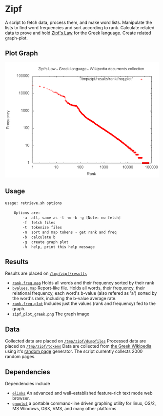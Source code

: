 # Zipf
A script to fetch data, process them, and make word lists. Manipulate the lists to find word frequencies and sort according to rank. Calculate related data to prove and hold [Zipf's Law](http://en.wikipedia.org/wiki/Zipf) for the Greek language. Create related graph-plot. 

## Plot Graph
![gnuplot-graph](data/results/zipf_plot_greek.png)

## Usage 

	usage: retrieve.sh options

		Options are:
			-a	all, same as -t -m -b -g [Note: no fetch]
			-f	fetch files
			-t	tokenize files
			-m	sort and map tokens - get rank and freq
			-b	calculate b
			-g	create graph plot
			-h	help, print this help message

## Results
Results are placed on [`/tmp/zipf/results`](data/results)

* [`rank.freq.map`](data/results/rank.freq.map) Holds all words and their frequency sorted by their rank
* [`bvalues.map`](data/results/bvalues.map) Report-like file. Holds all words, their frequency, their relational frequency, each word's b-value (also refered as 'a') sorted by the word's rank, including the b-value average rate.
* [`rank.freq.plot`](data/results/rank.freq.plot) Includes just the values (rank and frequency) fed to the graph.
* [`zipf_plot_greek.png`](data/resulrs/zipf_plot_greek.png) The graph image

## Data
Collected data are placed on [`/tmp/zipf/dumpfiles`](data/dumpfiles)
Processed data are placed on [`/tmp/zipf/tokens`](data/tokens)
Data are collected from [the Greek Wikipedia](http://el.wikipedia.org) using it's [random page](http://el.wikipedia.org/wiki/%CE%95%CE%B9%CE%B4%CE%B9%CE%BA%CF%8C:%CE%A4%CF%85%CF%87%CE%B1%CE%AF%CE%B1) generator. The script currently collects 2000 random pages.

## Dependencies
Dependencies include 

* [`elinks`](http://elinks.or.cz/) An advanced and well-established feature-rich text mode web browser.
* [`gnuplot`](http://www.gnuplot.info/) a portable command-line driven graphing utility for linux, OS/2, MS Windows, OSX, VMS, and many other platforms


